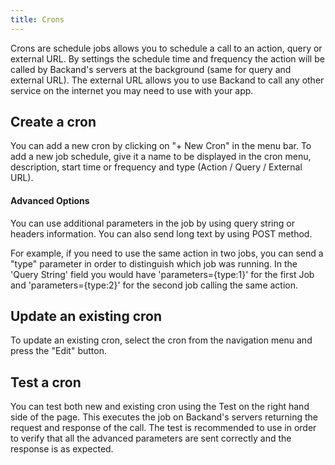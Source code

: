 ```yaml
---
title: Crons
---
```

Crons are schedule jobs allows you to schedule a call to an action, query or external URL. By settings the schedule
time and frequency the action will be called by Backand's servers at the background (same for query and external URL). The external URL allows you to use Backand to call any other service on the internet you may need to use with your app.

## Create a cron

You can add a new cron by clicking on "+ New Cron" in the menu bar.
To add a new job schedule, give it a name to be displayed in the cron menu, description, start time or frequency and type (Action / Query / External URL).

#### Advanced Options
You can use additional parameters in the job by using query string or headers information. You can also send long
text by using POST method.

For example, if you need to use the same action in two jobs, you can send a "type"
parameter in order to distinguish which job was running. In the 'Query String' field you would have 'parameters={type:1}' for the first Job and 'parameters={type:2}' for the second job calling the same action.

## Update an existing cron

To update an existing cron, select the cron from the navigation menu and press the "Edit" button.

## Test a cron

You can test both new and existing cron using the Test on the right hand side of the page. This executes the job on
Backand's servers returning the request and response of the call. The test is recommended to use in order to verify that all the advanced parameters are sent correctly and the response is as expected.
